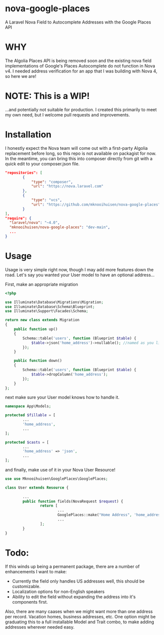 # nova-google-places
A Laravel Nova Field to Autocomplete Addresses with the Google Places API

# WHY
The Algolia Places API is being removed soon and the existing nova field implementations of Google's Places Autocomplete do not function in Nova v4. I needed address verification for an app that I was building with Nova 4, so here we are!

# NOTE: This is a WIP! 
...and potentially not suitable for production.  I created this primarily to meet my own need, but I welcome pull requests and improvements.

# Installation
I honestly expect the Nova team will come out with a first-party Algolia replacement before long, so this repo is not available on packagist for now.  In the meantime, you can bring this into composer directly from git with a quick edit to your composer.json file.

```json
"repositories": [
        {
            "type": "composer",
            "url": "https://nova.laravel.com"
        },
        {
            "type": "vcs",
            "url": "https://github.com/mknooihuisen/nova-google-places"
        }
],
"require": {
  "laravel/nova": "~4.0",
  "mknooihuisen/nova-google-places": "dev-main",
  ...
}
```

# Usage
Usage is very simple right now, though I may add more features down the road.  Let's say you wanted your User model to have an optional address...

First, make an appropriate migration
```php
<?php

use Illuminate\Database\Migrations\Migration;
use Illuminate\Database\Schema\Blueprint;
use Illuminate\Support\Facades\Schema;

return new class extends Migration
{
    public function up()
    {
        Schema::table('users', function (Blueprint $table) {
            $table->json('home_address')->nullable(); //named as you like, of course.
        });
    }

    public function down()
    {
        Schema::table('users', function (Blueprint $table) {
            $table->dropColumn('home_address');
        });
    }
};
```

next make sure your User model knows how to handle it.
```php
namespace App\Models;

protected $fillable = [
        ...
        'home_address',
        ...
];

protected $casts = [
        ...
        'home_address' => 'json',
        ...
];
```

and finally, make use of it in your Nova User Resource!
```php
use use Mknooihuisen\GooglePlaces\GooglePlaces;

class User extends Resource {
        
        ...
        public function fields(NovaRequest $request) {
                return [
                        ...
                        GooglePlaces::make("Home Address", 'home_address');
                        ...
                ];
        }
}
```

# Todo:
If this winds up being a permanent package, there are a number of enhancements I want to make:
- Currently the field only handles US addresses well, this should be customizable.
- Localization options for non-English speakers
- Ability to edit the field without expanding the address into it's components first.

Also, there are many caases when we might want more than one address per record.  Vacation homes, business addresses, etc. One option might be graduating this to a full installable Model and Trait combo, to make adding addresses wherever needed easy.
